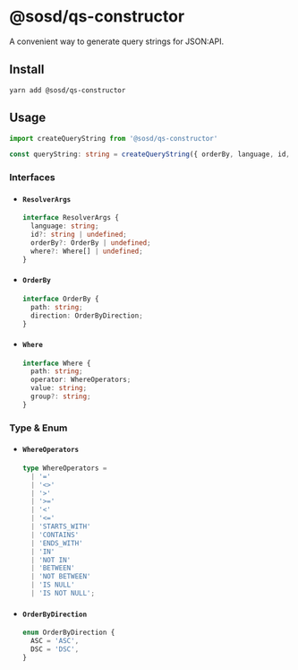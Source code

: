 # @sosd/qs-constructor

A convenient way to generate query strings for JSON:API.

## Install
```shell
yarn add @sosd/qs-constructor
```

## Usage

```typescript
import createQueryString from '@sosd/qs-constructor'

const queryString: string = createQueryString({ orderBy, language, id, where }: ResolverArgs, include: string | undefined)
```

### Interfaces

- #### `ResolverArgs`
  ```typescript
  interface ResolverArgs {
    language: string;
    id?: string | undefined;
    orderBy?: OrderBy | undefined;
    where?: Where[] | undefined;
  }
  ```

- #### `OrderBy`
  ```typescript
  interface OrderBy {
    path: string;
    direction: OrderByDirection;
  }
  ```

- #### `Where`
  ```typescript
  interface Where {
    path: string;
    operator: WhereOperators;
    value: string;
    group?: string;
  }
  ```

### Type & Enum

- #### `WhereOperators`
  ```typescript
  type WhereOperators =
    | '='
    | '<>'
    | '>'
    | '>='
    | '<'
    | '<='
    | 'STARTS_WITH'
    | 'CONTAINS'
    | 'ENDS_WITH'
    | 'IN'
    | 'NOT IN'
    | 'BETWEEN'
    | 'NOT BETWEEN'
    | 'IS NULL'
    | 'IS NOT NULL';
  ```

- #### `OrderByDirection`
  ```typescript
  enum OrderByDirection {
    ASC = 'ASC',
    DSC = 'DSC',
  }
  ```



